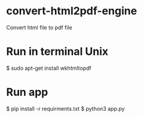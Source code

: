 # convert-html2pdf-engine
Convert html file to pdf file

# Run in terminal Unix
$ sudo apt-get install wkhtmltopdf

# Run app
$ pip install -r requirments.txt
$ python3 app.py
